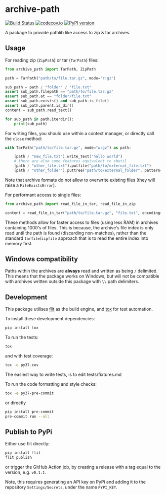 # archive-path

[![Build Status][ci-badge]][ci-link]
[![codecov.io][cov-badge]][cov-link]
[![PyPI version][pypi-badge]][pypi-link]

A package to provide pathlib like access to zip & tar archives.

## Usage

For reading zip (`ZipPath`) or tar (`TarPath`) files:

```python
from archive_path import TarPath, ZipPath

path = TarPath("path/to/file.tar.gz", mode="r:gz")

sub_path = path / "folder" / "file.txt"
assert sub_path.filepath == "path/to/file.tar.gz"
assert sub_path.at == "folder/file.txt"
assert sub_path.exists() and sub_path.is_file()
assert sub_path.parent.is_dir()
content = sub_path.read_text()

for sub_path in path.iterdir():
    print(sub_path)
```

For writing files, you should use within a context manager, or directly call the `close` method:

```python
with TarPath("path/to/file.tar.gz", mode="w:gz") as path:

    (path / "new_file.txt").write_text("hallo world")
    # there are also some features equivalent to shutil
    (path / "other_file.txt").putfile("path/to/external_file.txt")
    (path / "other_folder").puttree("path/to/external_folder", pattern="**/*")
```

Note that archive formats do not allow to overwrite existing files (they will raise a `FileExistsError`).

For performant access to single files:

```python
from archive_path import read_file_in_tar, read_file_in_zip

content = read_file_in_tar("path/to/file.tar.gz", "file.txt", encoding="utf8")
```

These methods allow for faster access to files (using less RAM) in archives containing 1000's of files.
This is because, the archive's file index is only read until the path is found (discarding non-matches),
rather than the standard `tarfile`/`zipfile` approach that is to read the entire index into memory first.

## Windows compatibility

Paths within the archives are **always** read and written as being `/` delimited.
This means that the package works on Windows,
but will not be compatible with archives written outside this package with `\\` path delimiters.

## Development

This package utilises [flit](https://flit.readthedocs.io) as the build engine, and [tox](https://tox.readthedocs.io) for test automation.

To install these development dependencies:

```bash
pip install tox
```

To run the tests:

```bash
tox
```

and with test coverage:

```bash
tox -e py37-cov
```

The easiest way to write tests, is to edit tests/fixtures.md

To run the code formatting and style checks:

```bash
tox -e py37-pre-commit
```

or directly

```bash
pip install pre-commit
pre-commit run --all
```

## Publish to PyPi

Either use flit directly:

```bash
pip install flit
flit publish
```

or trigger the GitHub Action job, by creating a release with a tag equal to the version, e.g. `v0.1.1`.

Note, this requires generating an API key on PyPi and adding it to the repository `Settings/Secrets`, under the name `PYPI_KEY`.

[ci-badge]: https://github.com/aiidateam/archive-path/workflows/CI/badge.svg?branch=main
[ci-link]: https://github.com/aiidateam/archive-path/actions?query=workflow%3ACI+branch%3Amain+event%3Apush
[cov-badge]: https://codecov.io/gh/aiidateam/archive-path/branch/main/graph/badge.svg
[cov-link]: https://codecov.io/gh/aiidateam/archive-path
[pypi-badge]: https://img.shields.io/pypi/v/archive-path.svg
[pypi-link]: https://pypi.org/project/archive-path
